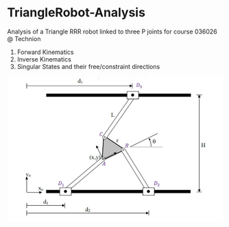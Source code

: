 # TriangleRobot-Analysis
Analysis of a Triangle RRR robot linked to three P joints for course 036026 @ Technion

1) Forward Kinematics
2) Inverse Kinematics
3) Singular States and their free/constraint directions

![Alt text](Images/Robot.JPG?raw=true "Robot")
